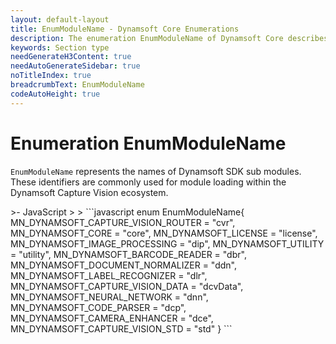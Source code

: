 ```yaml
---
layout: default-layout
title: EnumModuleName - Dynamsoft Core Enumerations
description: The enumeration EnumModuleName of Dynamsoft Core describes the name of the sub SDK modules.
keywords: Section type
needGenerateH3Content: true
needAutoGenerateSidebar: true
noTitleIndex: true
breadcrumbText: EnumModuleName
codeAutoHeight: true
---
```


# Enumeration EnumModuleName

`EnumModuleName` represents the names of Dynamsoft SDK sub modules. These identifiers are commonly used for module loading within the Dynamsoft Capture Vision ecosystem.


<div class="sample-code-prefix template2"></div>
   >- JavaScript
   >
>
```javascript
enum EnumModuleName{
    MN_DYNAMSOFT_CAPTURE_VISION_ROUTER = "cvr",
    MN_DYNAMSOFT_CORE = "core",
    MN_DYNAMSOFT_LICENSE = "license",
    MN_DYNAMSOFT_IMAGE_PROCESSING = "dip",
    MN_DYNAMSOFT_UTILITY = "utility",
    MN_DYNAMSOFT_BARCODE_READER = "dbr",
    MN_DYNAMSOFT_DOCUMENT_NORMALIZER = "ddn",
    MN_DYNAMSOFT_LABEL_RECOGNIZER = "dlr",
    MN_DYNAMSOFT_CAPTURE_VISION_DATA = "dcvData",
    MN_DYNAMSOFT_NEURAL_NETWORK = "dnn",
    MN_DYNAMSOFT_CODE_PARSER = "dcp",
    MN_DYNAMSOFT_CAMERA_ENHANCER = "dce",
    MN_DYNAMSOFT_CAPTURE_VISION_STD = "std"
}
```